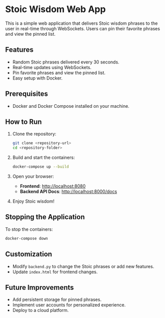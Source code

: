 # Stoic Wisdom Web App

This is a simple web application that delivers Stoic wisdom phrases to the user in real-time through WebSockets. Users can pin their favorite phrases and view the pinned list.

## Features

- Random Stoic phrases delivered every 30 seconds.
- Real-time updates using WebSockets.
- Pin favorite phrases and view the pinned list.
- Easy setup with Docker.

## Prerequisites

- Docker and Docker Compose installed on your machine.

## How to Run

1. Clone the repository:

    ```bash
    git clone <repository-url>
    cd <repository-folder>
    ```

2. Build and start the containers:

    ```bash
    docker-compose up --build
    ```

3. Open your browser:
    - **Frontend**: [http://localhost:8080](http://localhost:8080)
    - **Backend API Docs**: [http://localhost:8000/docs](http://localhost:8000/docs)

4. Enjoy Stoic wisdom!

## Stopping the Application

To stop the containers:

```bash
docker-compose down
```

## Customization

- Modify `backend.py` to change the Stoic phrases or add new features.
- Update `index.html` for frontend changes.

## Future Improvements

- Add persistent storage for pinned phrases.
- Implement user accounts for personalized experience.
- Deploy to a cloud platform.